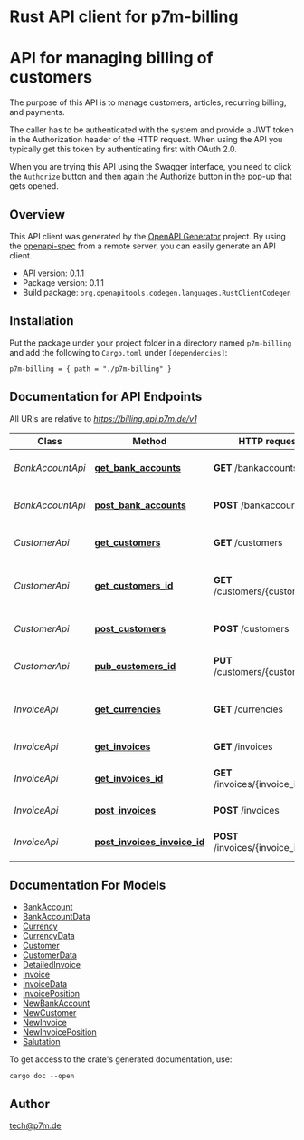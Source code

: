 # Rust API client for p7m-billing

# API for managing billing of customers

The purpose of this API is to manage customers, articles, recurring billing, and payments.

The caller has to be authenticated with the system and provide a JWT token in the Authorization header of
the HTTP request. When using the API you typically get this token by authenticating first with OAuth 2.0.

When you are trying this API using the Swagger interface, you need to click the `Authorize` button and then again
the Authorize button in the pop-up that gets opened.


## Overview

This API client was generated by the [OpenAPI Generator](https://openapi-generator.tech) project.  By using the [openapi-spec](https://openapis.org) from a remote server, you can easily generate an API client.

- API version: 0.1.1
- Package version: 0.1.1
- Build package: `org.openapitools.codegen.languages.RustClientCodegen`

## Installation

Put the package under your project folder in a directory named `p7m-billing` and add the following to `Cargo.toml` under `[dependencies]`:

```
p7m-billing = { path = "./p7m-billing" }
```

## Documentation for API Endpoints

All URIs are relative to *https://billing.api.p7m.de/v1*

Class | Method | HTTP request | Description
------------ | ------------- | ------------- | -------------
*BankAccountApi* | [**get_bank_accounts**](docs/BankAccountApi.md#get_bank_accounts) | **GET** /bankaccounts | Get a list of all bank accounts
*BankAccountApi* | [**post_bank_accounts**](docs/BankAccountApi.md#post_bank_accounts) | **POST** /bankaccounts | Create a new bank account
*CustomerApi* | [**get_customers**](docs/CustomerApi.md#get_customers) | **GET** /customers | Get a list of all customers
*CustomerApi* | [**get_customers_id**](docs/CustomerApi.md#get_customers_id) | **GET** /customers/{customer_id} | Request a single customer by its ID
*CustomerApi* | [**post_customers**](docs/CustomerApi.md#post_customers) | **POST** /customers | Create a new customer
*CustomerApi* | [**pub_customers_id**](docs/CustomerApi.md#pub_customers_id) | **PUT** /customers/{customer_id} | Update an existing customer
*InvoiceApi* | [**get_currencies**](docs/InvoiceApi.md#get_currencies) | **GET** /currencies | Get a list of all (available) currencies
*InvoiceApi* | [**get_invoices**](docs/InvoiceApi.md#get_invoices) | **GET** /invoices | Get a list of all invoices
*InvoiceApi* | [**get_invoices_id**](docs/InvoiceApi.md#get_invoices_id) | **GET** /invoices/{invoice_id} | Get a single invoice by its ID
*InvoiceApi* | [**post_invoices**](docs/InvoiceApi.md#post_invoices) | **POST** /invoices | Create a new invoice
*InvoiceApi* | [**post_invoices_invoice_id**](docs/InvoiceApi.md#post_invoices_invoice_id) | **POST** /invoices/{invoice_id} | Create a new invoice position


## Documentation For Models

 - [BankAccount](docs/BankAccount.md)
 - [BankAccountData](docs/BankAccountData.md)
 - [Currency](docs/Currency.md)
 - [CurrencyData](docs/CurrencyData.md)
 - [Customer](docs/Customer.md)
 - [CustomerData](docs/CustomerData.md)
 - [DetailedInvoice](docs/DetailedInvoice.md)
 - [Invoice](docs/Invoice.md)
 - [InvoiceData](docs/InvoiceData.md)
 - [InvoicePosition](docs/InvoicePosition.md)
 - [NewBankAccount](docs/NewBankAccount.md)
 - [NewCustomer](docs/NewCustomer.md)
 - [NewInvoice](docs/NewInvoice.md)
 - [NewInvoicePosition](docs/NewInvoicePosition.md)
 - [Salutation](docs/Salutation.md)


To get access to the crate's generated documentation, use:

```
cargo doc --open
```

## Author

tech@p7m.de

